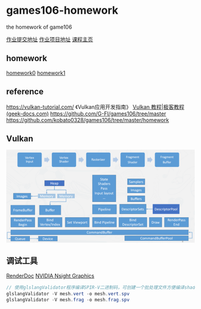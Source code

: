 # games106-homework

the homework of game106

[作业提交地址](http://cn.ces-alpha.org/account/)
[作业项目地址](https://github.com/dodoleon/games106)
[课程主页](https://zju-rendering.github.io/games106/)

## homework

[homework0](homework0/hw0.md)
[homework1](homework1/hw1.md)

## reference

<https://vulkan-tutorial.com/>
《Vulkan应用开发指南》
[Vulkan 教程|极客教程 (geek-docs.com)](https://geek-docs.com/vulkan/vulkan-tutorial/vulkan-tutorial-index.html)
<https://github.com/G-FI/games106/tree/master>
<https://github.com/kobato0328/games106/tree/master/homework>

## Vulkan

![Vulkan流程-创建对象](vulkan_pipeline/img/2023-05-18-21-01-01.png)

## 调试工具

[RenderDoc](https://renderdoc.org/)
[NVIDIA Nsight Graphics](https://developer.nvidia.com/nsight-graphics)

```c#
// 使用glslangValidator程序编译SPIR-V二进制码，可创建一个批处理文件方便编译shader
glslangValidator -V mesh.vert -o mesh.vert.spv
glslangValidator -V mesh.frag -o mesh.frag.spv
```
